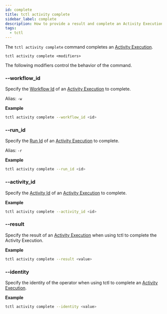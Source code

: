 ```yaml
---
id: complete
title: tctl activity complete
sidebar_label: complete
description: How to provide a result and complete an Activity Execution using tctl.
tags:
  - tctl
---
```


The `tctl activity complete` command completes an [Activity Execution](/concepts/what-is-an-activity-execution).

`tctl activity complete <modifiers>`

The following modifiers control the behavior of the command.

### --workflow_id

Specify the [Workflow Id](/concepts/what-is-a-workflow-id) of an [Activity Execution](/concepts/what-is-an-activity-execution) to complete.

Alias: `-w`

**Example**

```bash
tctl activity complete --workflow_id <id>
```

### --run_id

Specify the [Run Id](/concepts/what-is-a-run-id) of an [Activity Execution](/concepts/what-is-an-activity-execution) to complete.

Alias: `-r`

**Example**

```bash
tctl activity complete --run_id <id>
```

### --activity_id

Specify the [Activity Id](/concepts/what-is-an-activity-id) of an [Activity Execution](/concepts/what-is-an-activity-execution) to complete.

**Example**

```bash
tctl activity complete --activity_id <id>
```

### --result

Specify the result of an [Activity Execution](/concepts/what-is-an-activity-execution) when using tctl to complete the Activity Execution.

**Example**

```bash
tctl activity complete --result <value>
```

### --identity

Specify the identity of the operator when using tctl to complete an [Activity Execution](/concepts/what-is-an-activity-execution).

**Example**

```bash
tctl activity complete --identity <value>
```
